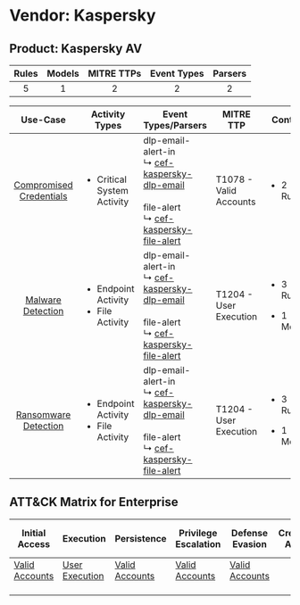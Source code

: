 Vendor: Kaspersky
=================
Product: Kaspersky AV
---------------------
| Rules | Models | MITRE TTPs | Event Types | Parsers |
|:-----:|:------:|:----------:|:-----------:|:-------:|
|   5   |   1    |     2      |      2      |    2    |

|                                 Use-Case                                  | Activity Types                                            | Event Types/Parsers                                                                                                                                                                                                    | MITRE TTP                  | Content                                             |
|:-------------------------------------------------------------------------:| --------------------------------------------------------- | ---------------------------------------------------------------------------------------------------------------------------------------------------------------------------------------------------------------------- | -------------------------- | --------------------------------------------------- |
| [Compromised Credentials](../UseCases/usecase_compromised_credentials.md) | <ul><li>Critical System Activity</li></ul>                |  dlp-email-alert-in<br> ↳ [cef-kaspersky-dlp-email](../Parsers/parserContent_cef-kaspersky-dlp-email.md)<br><br> file-alert<br> ↳ [cef-kaspersky-file-alert](../Parsers/parserContent_cef-kaspersky-file-alert.md)<br> | T1078 - Valid Accounts<br> | <ul><li>2 Rules</li></ul>                           |
|       [Malware Detection](../UseCases/usecase_malware_detection.md)       | <ul><li>Endpoint Activity</li><li>File Activity</li></ul> |  dlp-email-alert-in<br> ↳ [cef-kaspersky-dlp-email](../Parsers/parserContent_cef-kaspersky-dlp-email.md)<br><br> file-alert<br> ↳ [cef-kaspersky-file-alert](../Parsers/parserContent_cef-kaspersky-file-alert.md)<br> | T1204 - User Execution<br> | <ul><li>3 Rules</li></ul><ul><li>1 Models</li></ul> |
|    [Ransomware Detection](../UseCases/usecase_ransomware_detection.md)    | <ul><li>Endpoint Activity</li><li>File Activity</li></ul> |  dlp-email-alert-in<br> ↳ [cef-kaspersky-dlp-email](../Parsers/parserContent_cef-kaspersky-dlp-email.md)<br><br> file-alert<br> ↳ [cef-kaspersky-file-alert](../Parsers/parserContent_cef-kaspersky-file-alert.md)<br> | T1204 - User Execution<br> | <ul><li>3 Rules</li></ul><ul><li>1 Models</li></ul> |

ATT&CK Matrix for Enterprise
----------------------------
| Initial Access                                                      | Execution                                                           | Persistence                                                         | Privilege Escalation                                                | Defense Evasion                                                     | Credential Access | Discovery | Lateral Movement | Collection | Command and Control | Exfiltration | Impact |
| ------------------------------------------------------------------- | ------------------------------------------------------------------- | ------------------------------------------------------------------- | ------------------------------------------------------------------- | ------------------------------------------------------------------- | ----------------- | --------- | ---------------- | ---------- | ------------------- | ------------ | ------ |
| [Valid Accounts](https://attack.mitre.org/techniques/T1078)<br><br> | [User Execution](https://attack.mitre.org/techniques/T1204)<br><br> | [Valid Accounts](https://attack.mitre.org/techniques/T1078)<br><br> | [Valid Accounts](https://attack.mitre.org/techniques/T1078)<br><br> | [Valid Accounts](https://attack.mitre.org/techniques/T1078)<br><br> |                   |           |                  |            |                     |              |        |